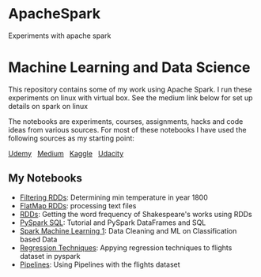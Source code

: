 # ApacheSpark
Experiments with apache spark


# Machine Learning and Data Science

This repository contains some of my work using Apache Spark.  I run these experiments on linux with virtual box.  See the medium link below for set up details on spark on linux

The notebooks are experiments, courses, assignments, hacks and code ideas from various sources.  For most of these notebooks I have used the following sources as my starting point:

[Udemy](https://www.udemy.com/taming-big-data-with-apache-spark-hands-on/) &nbsp; 
[Medium](https://medium.freecodecamp.org/how-to-set-up-pyspark-for-your-jupyter-notebook-7399dd3cb389) &nbsp; 
[Kaggle](https://www.kaggle.com) &nbsp;
[Udacity](https://www.udacity.com) &nbsp;

## My Notebooks

* [Filtering RDDs](https://github.com/riched158/ApacheSpark/blob/master/spark_notebooks/FilterRDDs.ipynb): Determining min temperature in year 1800 
* [FlatMap RDDs](https://github.com/riched158/ApacheSpark/blob/master/spark_notebooks/FlatMapRDDs.ipynb): processing text files
* [RDDs](https://github.com/riched158/ApacheSpark/blob/master/spark_notebooks/PySparkRDDs1.ipynb): Getting the word frequency of Shakespeare's works using RDDs
* [PySpark SQL](https://github.com/riched158/ApacheSpark/blob/master/spark_notebooks/PySparkSQLDataFrames.ipynb): Tutorial and PySpark DataFrames and SQL
* [Spark Machine Learning 1](https://github.com/riched158/ApacheSpark/blob/master/spark_notebooks/SparkML_Flights.ipynb): Data Cleaning and ML on Classification based Data
* [Regression Techniques](https://github.com/riched158/ApacheSpark/blob/master/spark_notebooks/RegressionTechniques.ipynb):  Appying regression techniques to flights dataset in pyspark
* [Pipelines](https://github.com/riched158/ApacheSpark/blob/master/spark_notebooks/PipeLineTechniques.ipynb): Using Pipelines with the flights dataset
